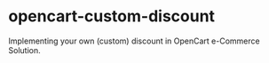 # opencart-custom-discount
Implementing your own (custom) discount in OpenCart e-Commerce Solution.
